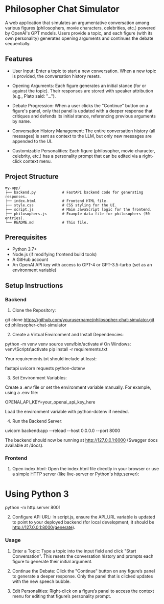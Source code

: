 # **Philosopher Chat Simulator**

A web application that simulates an argumentative conversation among various figures (philosophers, movie characters, celebrities, etc.) powered by OpenAI's GPT models. Users provide a topic, and each figure (with its own personality) generates opening arguments and continues the debate sequentially.

## Features

- User Input:
Enter a topic to start a new conversation. When a new topic is provided, the conversation history resets.

- Opening Arguments:
Each figure generates an initial stance (for or against the topic). Their responses are stored with speaker attribution (e.g., Plato said: "...").

- Debate Progression:
When a user clicks the "Continue" button on a figure's panel, only that panel is updated with a deeper response that critiques and defends its initial stance, referencing previous arguments by name.

- Conversation History Management:
The entire conversation history (all messages) is sent as context to the LLM, but only new messages are appended to the UI.

- Customizable Personalities:
Each figure (philosopher, movie character, celebrity, etc.) has a personality prompt that can be edited via a right-click context menu.

## Project Structure

```
my-app/
├── backend.py            # FastAPI backend code for generating responses.
├── index.html            # Frontend HTML file.
├── style.css             # CSS styling for the UI.
├── script.js             # Main JavaScript logic for the frontend.
├── philosophers.js       # Example data file for philosophers (50 entries).
└── README.md             # This file.
```

## Prerequisites

- Python 3.7+
- Node.js (if modifying frontend build tools)
- A GitHub account
- An OpenAI API key with access to GPT-4 or GPT-3.5-turbo (set as an environment variable)

## Setup Instructions

 ### Backend

1. Clone the Repository:

git clone https://github.com/yourusername/philosopher-chat-simulator.git
cd philosopher-chat-simulator

2. Create a Virtual Environment and Install Dependencies:

python -m venv venv
source venv/bin/activate      # On Windows: venv\Scripts\activate
pip install -r requirements.txt

Your requirements.txt should include at least:

fastapi
uvicorn
requests
python-dotenv

3. Set Environment Variables:

Create a .env file or set the environment variable manually. For example, using a .env file:

OPENAI_API_KEY=your_openai_api_key_here

Load the environment variable with python-dotenv if needed.

4. Run the Backend Server:

uvicorn backend:app --reload --host 0.0.0.0 --port 8000

The backend should now be running at http://127.0.0.1:8000 (Swagger docs available at /docs).

### Frontend

1. Open index.html:
Open the index.html file directly in your browser or use a simple HTTP server (like live-server or Python's http.server):

# Using Python 3
python -m http.server 8001

2. Configure API URL:
In script.js, ensure the API_URL variable is updated to point to your deployed backend (for local development, it should be http://127.0.0.1:8000/generate).

### Usage
1. Enter a Topic: 
Type a topic into the input field and click "Start Conversation". This resets the conversation history and prompts each figure to generate their initial argument.

2. Continue the Debate:
Click the "Continue" button on any figure’s panel to generate a deeper response. Only the panel that is clicked updates with the new speech bubble.

3. Edit Personalities:
Right-click on a figure’s panel to access the context menu for editing that figure’s personality prompt.